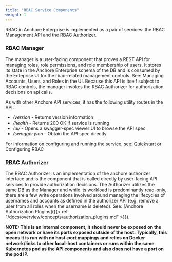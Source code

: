 ```yaml
---
title: "RBAC Service Components"
weight: 1
---
```


RBAC in Anchore Enterprise is implemented as a pair of services: the RBAC Management API and the RBAC Authorizer.

### RBAC Manager

The manager is a user-facing component that proves a REST API for managing roles, role permissions, and role membership of users. It stores its state in the Anchore Enterprise schema of the DB and is consumed by the Enteprise UI for the rbac-related management controls. See: Managing Accounts, Users, and Roles in the UI. Because this API is itself subject to RBAC controls, the manager invokes the RBAC Authorizer for authorization decisions on api calls.

As with other Anchore API services, it has the following utility routes in the API:

- */version* - Returns version information
- */health* - Returns 200 OK if service is running
- */ui/* - Opens a swagger-spec viewer UI to browse the API spec
- */swagger.json* - Obtain the API spec directly

For information on configuring and running the service, see: Quickstart or Configuring RBAC

### RBAC Authorizer

The RBAC Authorizer is an implementation of the anchore authorizer interface and is the component that is called directly by user-facing API services to provide authorization decisions. The Authorizer utilizes the same DB as the Manager and while its workload is predominantly read-only, there are a few write operations involved around managing the lifecycles of usernames and accounts as defined in the authorizer API (e.g. remove a user from all roles when the username is deleted). See: [Anchore Authorization Plugins]({{< ref "/docs/overview/concepts/authorization_plugins.md" >}}).

**NOTE: This is an internal component, it should never be exposed on the open network or have its ports exposed outside of the host. Typically, this means it is run with no host-port mappings and relies on Docker network/links to other local-host containers or runs within the same Kubernetes pod as the API components and also does not have a port on the pod IP.**